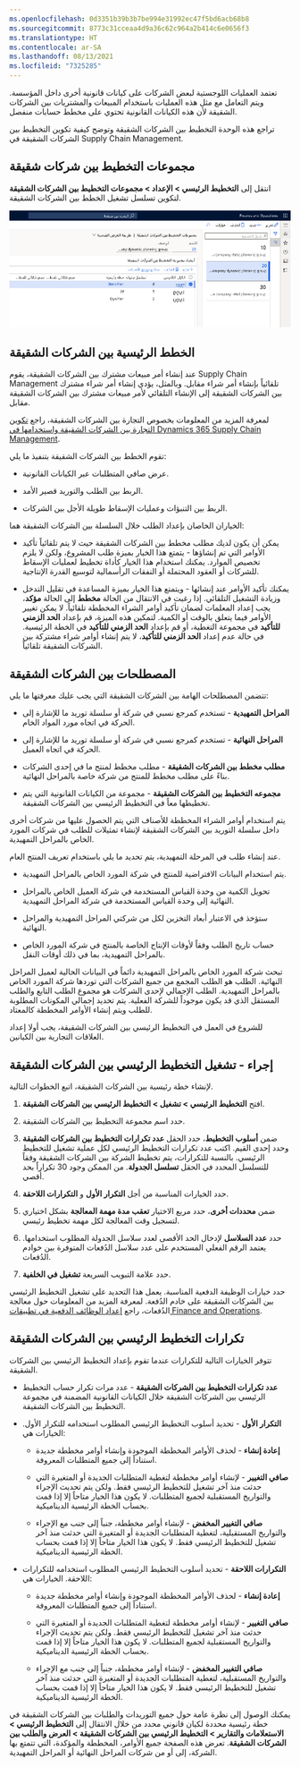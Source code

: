 ```yaml
---
ms.openlocfilehash: 0d3351b39b3b7be994e31992ec47f5bd6acb68b8
ms.sourcegitcommit: 8773c31cceaa4d9a36c62c964a2b414c6e0656f3
ms.translationtype: HT
ms.contentlocale: ar-SA
ms.lasthandoff: 08/13/2021
ms.locfileid: "7325285"
---
```

تعتمد العمليات اللوجستية لبعض الشركات على كيانات قانونية أخرى داخل المؤسسة. ويتم التعامل مع مثل هذه العمليات باستخدام المبيعات والمشتريات بين الشركات الشقيقة لأن هذه الكيانات القانونية تحتوي على مخطط حسابات منفصل.

تراجع هذه الوحدة التخطيط بين الشركات الشقيقة وتوضح كيفية تكوين التخطيط بين الشركات الشقيقة في Supply Chain Management.

## <a name="intercompany-planning-groups"></a>مجموعات التخطيط بين شركات شقيقة


انتقل إلى **التخطيط الرئيسي > الإعداد > مجموعات التخطيط بين الشركات الشقيقة** لتكوين تسلسل تشغيل الخطط بين الشركات الشقيقة.

![لقطة شاشة لصفحة مجموعات التخطيط بين الشركات الشقيقة.](../media/intercompany-plan-group.png) 

## <a name="intercompany-master-plans"></a>الخطط الرئيسية بين الشركات الشقيقة

عند إنشاء أمر مبيعات مشترك بين الشركات الشقيقة، يقوم Supply Chain Management تلقائياً بإنشاء أمر شراء مقابل. وبالمثل، يؤدي إنشاء أمر شراء مشترك بين الشركات الشقيقة إلى الإنشاء التلقائي لأمر مبيعات مشترك بين الشركات الشقيقة مقابل.

لمعرفة المزيد من المعلومات بخصوص التجارة بين الشركات الشقيقة، راجع [تكوين التجارة بين الشركات الشقيقة واستخدامها في Dynamics 365 Supply Chain Management](/learn/modules/configure-use-intercompany-trade-dyn365-supply-chain-mgmt/?azure-portal=true).

تقوم الخطط بين الشركات الشقيقة بتنفيذ ما يلي:

-   عرض صافي المتطلبات عبر الكيانات القانونية.

-   الربط بين الطلب والتوريد قصير الأمد.

-   الربط بين التنبؤات وعمليات الإسقاط طويلة الأجل بين الشركات.

الخياران الخاصان بإعداد الطلب خلال السلسلة بين الشركات الشقيقة هما:

-   يمكن أن يكون لديك مطلب مخطط بين الشركات الشقيقة حيث لا يتم تلقائياً تأكيد الأوامر التي تم إنشاؤها - يتمتع هذا الخيار بميزة طلب المشروع، ولكن لا يلزم تخصيص الموارد. يمكنك استخدام هذا الخيار كأداة تخطيط لعمليات الإسقاط للشركات أو العقود المحتملة أو النفقات الرأسمالية لتوسيع القدرة الإنتاجية.

-   يمكنك تأكيد الأوامر عند إنشائها - ويتمتع هذا الخيار بميزة المساعدة في تقليل التدخل وزيادة التشغيل التلقائي. إذا رغبت في الانتقال من الحالة **مخطط** إلى الحالة **مؤكد**، يجب إعداد المعلمات لضمان تأكيد أوامر الشراء المخططة تلقائياً. لا يمكن تغيير الأوامر فيما يتعلق بالوقت أو الكمية.
    لتمكين هذه الميزة، قم بإعداد **الحد الزمني للتأكيد** في مجموعة التغطية، أو قم بإعداد **الحد الزمني للتأكيد** في الخطة الرئيسية. في حالة عدم إعداد **الحد الزمني للتأكيد**، لا يتم إنشاء أوامر شراء مشتركة بين الشركات الشقيقة تلقائياً.

## <a name="intercompany-terms"></a>المصطلحات بين الشركات الشقيقة

تتضمن المصطلحات الهامة بين الشركات الشقيقة التي يجب عليك معرفتها ما يلي:

-   **المراحل التمهيدية** - تستخدم كمرجع نسبي في شركة أو سلسلة توريد ما للإشارة إلى الحركة في اتجاه مورد المواد الخام.

-   **المراحل النهائية** - تستخدم كمرجع نسبي في شركة أو سلسلة توريد ما للإشارة إلى الحركة في اتجاه العميل.

-   **مطلب مخطط بين الشركات الشقيقة** - مطلب مخطط لمنتج ما في إحدى الشركات بناءً على مطلب مخطط للمنتج من شركة خاصة بالمراحل النهائية.

-   **مجموعه التخطيط بين الشركات الشقيقة** - مجموعة من الكيانات القانونية التي يتم تخطيطها معاً في التخطيط الرئيسي بين الشركات الشقيقة.

يتم استخدام أوامر الشراء المخططة للأصناف التي يتم الحصول عليها من شركات أخرى داخل سلسلة التوريد بين الشركات الشقيقة لإنشاء تمثيلات للطلب في شركات المورد الخاص بالمراحل التمهيدية.

عند إنشاء طلب في المرحلة التمهيدية، يتم تحديد ما يلي باستخدام تعريف المنتج العام.

-   يتم استخدام البيانات الافتراضية للمنتج في شركة المورد الخاص بالمراحل التمهيدية.

-   تحويل الكمية من وحدة القياس المستخدمة في شركة العميل الخاص بالمراحل النهائية إلى وحدة القياس المستخدمة في شركة المراحل التمهيدية.

-   ستؤخذ في الاعتبار أبعاد التخزين لكل من شركتي المراحل التمهيدية والمراحل النهائية.

-   حساب تاريخ الطلب وفقاً لأوقات الإنتاج الخاصة بالمنتج في شركة المورد الخاص بالمراحل التمهيدية، بما في ذلك أوقات النقل.

تبحث شركة المورد الخاص بالمراحل التمهيدية دائماً في البيانات الحالية لعميل المراحل النهائية. الطلب هو الطلب المجمع من جميع الشركات التي توردها شركة المورد الخاص بالمراحل التمهيدية. الطلب الإجمالي لإحدى الشركات هو مجموع الطلب التابع والطلب المستقل الذي قد يكون موجوداً للشركة الفعلية. يتم تحديد إجمالي المكونات المطلوبة للطلب ويتم إنشاء الأوامر المخططة كالمعتاد.

للشروع في العمل في التخطيط الرئيسي بين الشركات الشقيقة، يجب أولا إعداد العلاقات التجارية بين الكيانين.

## <a name="procedure---run-intercompany-master-planning"></a>إجراء - تشغيل التخطيط الرئيسي بين الشركات الشقيقة

لإنشاء خطة رئيسية بين الشركات الشقيقة، اتبع الخطوات التالية.

1.  افتح **التخطيط الرئيسي > تشغيل > التخطيط الرئيسي بين الشركات الشقيقة**.

2.  حدد اسم مجموعة التخطيط بين الشركات الشقيقة.

3.  ضمن **أسلوب التخطيط**، حدد الحقل **عدد تكرارات التخطيط بين الشركات الشقيقة** وحدد إحدى القيم. اكتب عدد تكرارات التخطيط الرئيسي لكل عملية تشغيل للتخطيط الرئيسي. بالنسبة للتكرارات، يتم تخطيط الشركة بين الشركات الشقيقة وفقاً للتسلسل المحدد في الحقل **تسلسل الجدولة**. من الممكن وجود 30 تكراراً بحد أقصي.

4.  حدد الخيارات المناسبة من أجل **التكرار الأول** و **التكرارات اللاحقة**.

5.  ضمن **محددات أخرى**، حدد مربع الاختيار **تعقب مدة مهمة المعالجة** بشكل اختياري لتسجيل وقت المعالجة لكل مهمة تخطيط رئيسي.

6.  حدد **عدد السلاسل** لإدخال الحد الأقصى لعدد سلاسل الجدولة المطلوب استخدامها. يعتمد الرقم الفعلي المستخدم على عدد سلاسل الدُفعات المتوفرة بين خوادم الدُفعات.

7.  حدد علامة التبويب السريعة **تشغيل في الخلفية**.

حدد خيارات الوظيفة الدفعية المناسبة. يعمل هذا التحديد على تشغيل التخطيط الرئيسي بين الشركات الشقيقة على خادم الدُفعة. لمعرفة المزيد من المعلومات حول معالجة الدُفعات، راجع [إعداد الوظائف الدفعية في تطبيقات Finance and Operations](/learn/modules/setup-batch-jobs-finance-operations/?azure-portal=true).

## <a name="iterations-for-intercompany-master-planning"></a>تكرارات التخطيط الرئيسي بين الشركات الشقيقة

تتوفر الخيارات التالية للتكرارات عندما تقوم بإعداد التخطيط الرئيسي بين الشركات الشقيقة.

-   **عدد تكرارات التخطيط بين الشركات الشقيقة** - عدد مرات تكرار حساب التخطيط الرئيسي بين الشركات الشقيقة خلال الكيانات القانونية المضمنة في مجموعة التخطيط بين الشركات الشقيقة.

-   **التكرار الأول** - تحديد أسلوب التخطيط الرئيسي المطلوب استخدامه للتكرار الأول. الخيارات هي:

    -   **إعادة إنشاء** - لحذف الأوامر المخططة الموجودة وإنشاء أوامر مخططة جديدة استناداً إلى جميع المتطلبات المعروفة.

    -   **صافي التغيير** - لإنشاء أوامر مخططة لتغطية المتطلبات الجديدة أو المتغيرة التي حدثت منذ آخر تشغيل للتخطيط الرئيسي فقط. ولكن يتم تحديث الإجراء والتواريخ المستقبلية لجميع المتطلبات. لا يكون هذا الخيار متاحاً إلا إذا قمت بحساب الخطة الرئيسية الديناميكية.

    -   **صافي التغيير المخفض** - لإنشاء أوامر مخططة، جنباً إلى جنب مع الإجراء والتواريخ المستقبلية، لتغطية المتطلبات الجديدة أو المتغيرة التي حدثت منذ آخر تشغيل للتخطيط الرئيسي فقط. لا يكون هذا الخيار متاحاً إلا إذا قمت بحساب الخطة الرئيسية الديناميكية.

-   **التكرارات اللاحقة** - تحديد أسلوب التخطيط الرئيسي المطلوب استخدامه للتكرارات اللاحقة. الخيارات هي:

    -   **إعادة إنشاء** - لحذف الأوامر المخططة الموجودة وإنشاء أوامر مخططة جديدة استناداً إلى جميع المتطلبات المعروفة.

    -   **صافي التغيير** - لإنشاء أوامر مخططة لتغطية المتطلبات الجديدة أو المتغيرة التي حدثت منذ آخر تشغيل للتخطيط الرئيسي فقط. ولكن يتم تحديث الإجراء والتواريخ المستقبلية لجميع المتطلبات. لا يكون هذا الخيار متاحاً إلا إذا قمت بحساب الخطة الرئيسية الديناميكية.

    -   **صافي التغيير المخفض** - لإنشاء أوامر مخططة، جنباً إلى جنب مع الإجراء والتواريخ المستقبلية، لتغطية المتطلبات الجديدة أو المتغيرة التي حدثت منذ آخر تشغيل للتخطيط الرئيسي فقط. لا يكون هذا الخيار متاحاً إلا إذا قمت بحساب الخطة الرئيسية الديناميكية.

يمكنك الوصول إلى نظرة عامة حول جميع التوريدات والطلبات بين الشركات الشقيقة في خطة رئيسية محددة لكيان قانوني محدد من خلال الانتقال إلى **التخطيط الرئيسي > الاستعلامات والتقارير > التخطيط الرئيسي بين الشركات الشقيقة > العرض والطلب بين الشركات الشقيقة**. تعرض هذه الصفحة جميع الأوامر، المخططة والمؤكدة، التي تتمتع بها الشركة، إلى أو من شركات المراحل النهائية أو المراحل التمهيدية.
